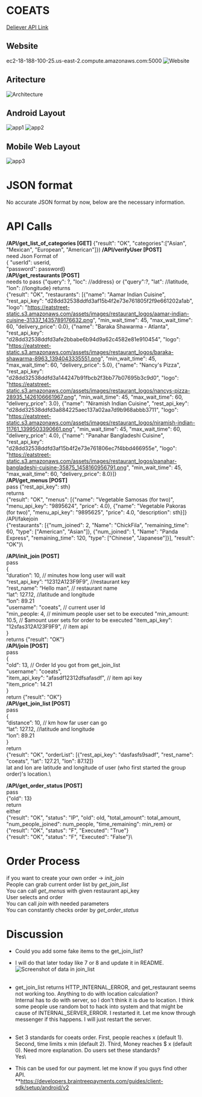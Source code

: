 # COEATS

[Deliever API Link](https://developers.eatstreet.com/) 
## Website
ec2-18-188-100-25.us-east-2.compute.amazonaws.com:5000
![Website](screenshots/web.PNG)
## Aritecture
![Architecture](screenshots/architecture.PNG)
## Android Layout
![app1](screenshots/app1.PNG)
![app2](screenshots/app2.PNG)
## Mobile Web Layout
![app3](screenshots/app3.PNG)
# JSON format
No accurate JSON format by now, below are the necessary information.<br>
# API Calls
**/API/get_list_of_categories [GET]** 
{"result": "OK", "categories":["Asian", "Mexican", "European", "American"]})
**/API/verifyUser [POST]** \
need Json Format of \
{ "userId": userid, \
"password": password}\
**/API/get_restaurants [POST]** \
needs to pass {"query": ?, "loc": //address} or {"query":?, "lat": //latitude, "lon": //longitude}
returns\
{"result": "OK", "restaurants": [{"name": "Aamar Indian Cuisine", "rest_api_key": "d28dd32538ddfd3af15b4f2e73e761805f2f9e661202a1ab", "logo": "https://eatstreet-static.s3.amazonaws.com/assets/images/restaurant_logos/aamar-indian-cuisine-31337_1435789176632.png", "min_wait_time": 45, "max_wait_time": 60, "delivery_price": 0.0}, {"name": "Baraka Shawarma - Atlanta", "rest_api_key": "d28dd32538ddfd3afe2bbabe6b94d9a62c4582e81e910454", "logo": "https://eatstreet-static.s3.amazonaws.com/assets/images/restaurant_logos/baraka-shawarma-8963_1394043335551.png", "min_wait_time": 45, "max_wait_time": 60, "delivery_price": 5.0}, {"name": "Nancy's Pizza", "rest_api_key": "d28dd32538ddfd3a144247b91fbcb2f3bb77b07695b3c9d0", "logo": "https://eatstreet-static.s3.amazonaws.com/assets/images/restaurant_logos/nancys-pizza-28935_1426106661967.png", "min_wait_time": 45, "max_wait_time": 60, "delivery_price": 3.0}, {"name": "Niramish Indian Cuisine", "rest_api_key": "d28dd32538ddfd3a884225aec137a02aa7d9b968abbb3711", "logo": "https://eatstreet-static.s3.amazonaws.com/assets/images/restaurant_logos/niramish-indian-11761_1399503390661.png", "min_wait_time": 45, "max_wait_time": 60, "delivery_price": 4.0}, {"name": "Panahar Bangladeshi Cuisine", "rest_api_key": "d28dd32538ddfd3af15b4f2e73e761806ec7f4bbd466955e", "logo": "https://eatstreet-static.s3.amazonaws.com/assets/images/restaurant_logos/panahar-bangladeshi-cuisine-35875_1458160956791.png", "min_wait_time": 45, "max_wait_time": 60, "delivery_price": 8.0}]}\
**/API/get_menus [POST]**\
pass {"rest_api_key": sth}\
returns\
{"result": "OK", "menus": [{"name": "Vegetable Samosas (for two)", "menu_api_key": "9895624", "price": 4.0}, {"name": "Vegetable Pakoras (for two)", "menu_api_key": "9895625", "price": 4.0, "description": sth}]}\
/API/fakejoin\
{"restaurants": [{"num_joined": 2, "Name": "ChickFila", "remaining_time": 60, "type": ["American", "Asian"]}, {"num_joined": 1, "Name": "Panda Express", "remaining_time": 120, "type": ["Chinese", "Japanese"]}], "result": "OK"}\

**/API/init_join [POST]**\
pass\
{\
       “duration”: 10, // minutes how long user will wait\
       “rest_api_key”: “12312A123F9F9”, //restaurant key\
      “rest_name”: “Hello man”, // restaurant name\
      “lat”: 127.12, //latitude and longitude\
     “lon”: 89.21\
     "username": "coeats", // current user Id\
     "min_people: 4, // minimum people user set to be executed
     "min_amount: 10.5, // $amount user sets for order to be executed
     "item_api_key": "12sfas312A123F9F9", // item api  
}\
returns {"result": "OK"}\
**/API/join [POST]**\
pass\
{\
       "oId": 13, // Order Id you got from get_join_list\
       "username": "coeats",\
       "item_api_key": "afasdf12312dfsafasdf", // item api key\
       "item_price": 14.21\
}\
return {"result": "OK"}\
**/API/get_join_list [POST]**\
pass\
{\
       “distance”: 10, // km how far user can go\
      “lat”: 127.12, //latitude and longitude\
     “lon”: 89.21\
}\
return\
{"result": "OK", "orderList": [{"rest_api_key": "dasfasfs9sadf", "rest_name": "coeats", "lat": 127.21, "lon": 87.12]}\
lat and lon are latitude and longitude of user (who first started the group order)'s location.\

**/API/get_order_status [POST]**\
pass\
{"oId": 13}\
return\
either\
{"result": "OK", "status": "IP", "oId": oId, "total_amount": total_amount,
                    "num_people_joined": num_people, "time_remaining": min_rem} or\
{"result": "OK", "status": "F", "Executed": "True"}\
{"result": "OK", "status": "F", "Executed": "False"}\
                    
# Order Process
if you want to create your own order -> *init_join*\
People can grab current order list by *get_join_list*\
You can call *get_menus* with given restaurant api_key\
User selects and order\
You can call *join* with needed parameters\
You can constantly checks order by *get_order_status*


# Discussion
* Could you add some fake items to the get_join_list?
* I will do that later today like 7 or 8 and update it in README.
![Screenshot of data in join_list](screenshots/zzzz.PNG)
<br><br>
* get_join_list returns HTTP_INTERNAL_ERROR, and get_restaurant seems not working too. Anything to do with location calculation?\
Internal has to do with server, so I don't think it is due to location. I think some people use random bot to hack into system and that might be cause of INTERNAL_SERVER_ERROR. I restarted it. Let me know through messenger if this happens. I will just restart the server.
<br><br>
* Set 3 standards for coeats order. First, people reaches x (default 1). Second, time limits x min (default 2). Third, Money reaches $ x (default 0).
Need more explanation. Do users set these standards?\
Yes\

* This can be used for our payment. let me know if you guys find other API.\
**https://developers.braintreepayments.com/guides/client-sdk/setup/android/v2
